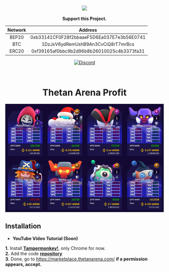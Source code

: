 <br/>
<div align="center">
    <img src="https://raw.githubusercontent.com/Felipefury/8-Ball-Pool-Hack-Guide-Line/master/src/img/icon.png">
  </a>

  <p align="center"><b>Support this Project.</b></p>
  
  | Network  |  Address  |
  | :---: | :---: |
  |  BEP20 |  0xb33141CF0F28f2bbaaeF5D6Ea037E7e3b56E0741 |
  |  BTC |  1DzJxV6ydRemUshB9An3CvCiQ8rT7mrBcs |
  |  ERC20 |  0xf39165af0bbc9b2d96b8b26010025c4b3373fa31  |
</div>

<p align="center">
    <a href="https://discord.gg/CxG3f7S">
        <img src="https://img.shields.io/discord/675323046680330261.svg?label=Discord&logo=discord" alt="Discord"/>
    </a>
</p>

<br>

<h1 align="center">Thetan Arena Profit</h1>

<p align="center">
    <img src="https://github.com/Felipefury/Thetan-Arena-Profit/blob/main/misc/preview.png?raw=true"/>
</p>

## Installation

- **YouTube Video Tutorial (Soon)**

**1.** Install **[Tampermonkey!](https://chrome.google.com/webstore/detail/tampermonkey/dhdgffkkebhmkfjojejmpbldmpobfkfo?hl=pt)**, only Chrome for now.<br>
**2.** Add the code **[repository](https://github.com/Felipefury/Thetan-Arena-Profit/raw/main/src/index.user.js)**<br>
**3.** Done, go to https://marketplace.thetanarena.com/ **if a permission appears, accept.**<br>
